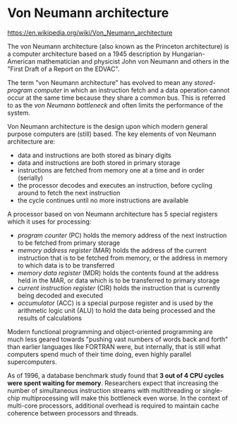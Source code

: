 # Von Neumann architecture

https://en.wikipedia.org/wiki/Von_Neumann_architecture

The von Neumann architecture (also known as the Princeton architecture) is a computer architecture based on a 1945 description by Hungarian-American mathematician and physicist John von Neumann and others in the "First Draft of a Report on the EDVAC".

The term "von Neumann architecture" has evolved to mean any *stored-program computer* in which an instruction fetch and a data operation cannot occur at the same time because they share a common bus. This is referred to as the *von Neumann bottleneck* and often limits the performance of the system.

Von Neumann architecture is the design upon which modern general purpose computers are (still) based. The key elements of von Neumann architecture are:
- data and instructions are both stored as binary digits
- data and instructions are both stored in primary storage
- instructions are fetched from memory one at a time and in order (serially)
- the processor decodes and executes an instruction, before cycling around to fetch the next instruction
- the cycle continues until no more instructions are available

A processor based on von Neumann architecture has 5 special registers which it uses for processing:
- *program counter* (PC) holds the memory address of the next instruction to be fetched from primary storage
- *memory address register* (MAR) holds the address of the current instruction that is to be fetched from memory, or the address in memory to which data is to be transferred
- *memory data register* (MDR) holds the contents found at the address held in the MAR, or data which is to be transferred to primary storage
- *current instruction register* (CIR) holds the instruction that is currently being decoded and executed
- *accumulator* (ACC) is a special purpose register and is used by the arithmetic logic unit (ALU) to hold the data being processed and the results of calculations

Modern functional programming and object-oriented programming are much less geared towards "pushing vast numbers of words back and forth" than earlier languages like FORTRAN were, but internally, that is still what computers spend much of their time doing, even highly parallel supercomputers.

As of 1996, a database benchmark study found that **3 out of 4 CPU cycles were spent waiting for memory**. Researchers expect that increasing the number of simultaneous instruction streams with multithreading or single-chip multiprocessing will make this bottleneck even worse. In the context of multi-core processors, additional overhead is required to maintain cache coherence between processors and threads.
